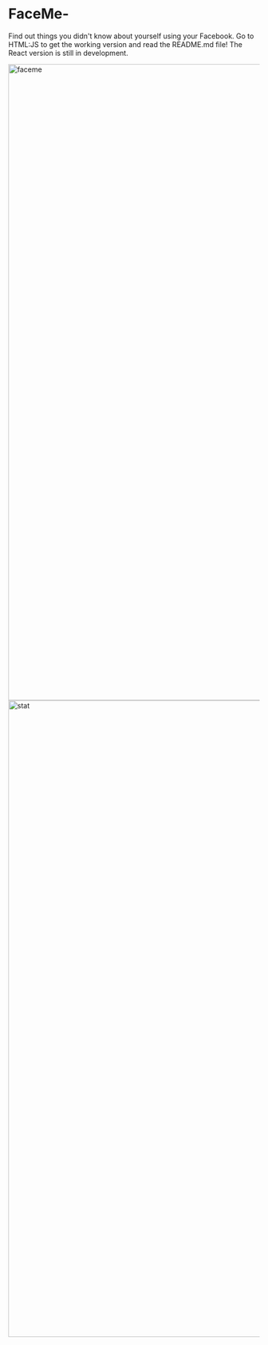 # FaceMe-
Find out things you didn't know about yourself using your Facebook. Go to HTML:JS to get the working version and read the README.md file! The React version is still in development.

<img width="1276" alt="faceme" src="https://user-images.githubusercontent.com/35988536/42945219-c790c65e-8b35-11e8-83bc-1c883229adf0.png">

<img width="1277" alt="stat" src="https://user-images.githubusercontent.com/35988536/42945208-bcd33c7e-8b35-11e8-8dc0-82749d55cf7d.png">
